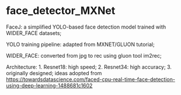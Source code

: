 # face_detector_MXNet

FaceJ:
    a simplified YOLO-based face detection model trained with WIDER_FACE datasets;

YOLO training pipeline:
    adapted from MXNET/GLUON tutorial;

WIDER_FACE:
    converted from jpg to rec using gluon tool im2rec;

Architecture:
    1. Resnet18: high speed;
    2. Resnet34: high accuracy;
    3. originally designed; ideas adopted from https://towardsdatascience.com/faced-cpu-real-time-face-detection-using-deep-learning-1488681c1602
